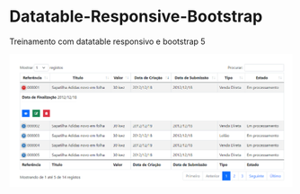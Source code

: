 # Datatable-Responsive-Bootstrap
Treinamento com datatable responsivo e bootstrap 5

![](index.png)
